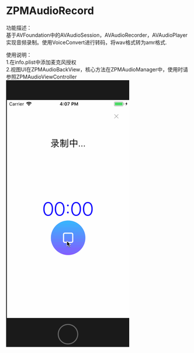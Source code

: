 # ZPMAudioRecord
功能描述：  
  基于AVFoundation中的AVAudioSession，AVAudioRecorder，AVAudioPlayer实现音频录制。使用VoiceConvert进行转码，将wav格式转为amr格式.   
    
    
使用说明：  
  1.在info.plist中添加麦克风授权  
  2.视图UI在ZPMAudioBackView，核心方法在ZPMAudioManager中，使用时请参照ZPMAudioViewController  
![image](https://github.com/wutong618/audioRecord/blob/master/audioRecord.gif)
